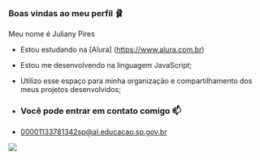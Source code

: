 ### Boas vindas ao meu perfil 🩰

Meu nome é Juliany Pires

- Estou estudando na [Alura] (https://www.alura.com.br)
- Estou me desenvolvendo na linguagem JavaScript;
- Utilizo esse espaço para minha organização e compartilhamento dos meus projetos desenvolvidos;

- ### Você pode entrar em contato comigo 📫

- 00001133781342sp@al.educacao.sp.gov.br



![](https://media1.tenor.com/m/ef3mMfqE8xgAAAAd/ballerina-ballet.gif)
